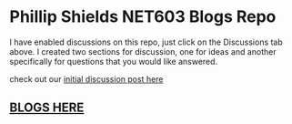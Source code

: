 # Phillip Shields NET603 Blogs Repo

I have enabled discussions on this repo, just click on the Discussions tab above. I created two sections for discussion, one for ideas and another specifically for questions that you would like answered.

check out our [initial discussion post here](https://github.com/Phillip-D-Shields/net6-blogs/discussions/1)


## [BLOGS HERE](https://github.com/Phillip-D-Shields/net6-blogs/tree/main/blogs)
